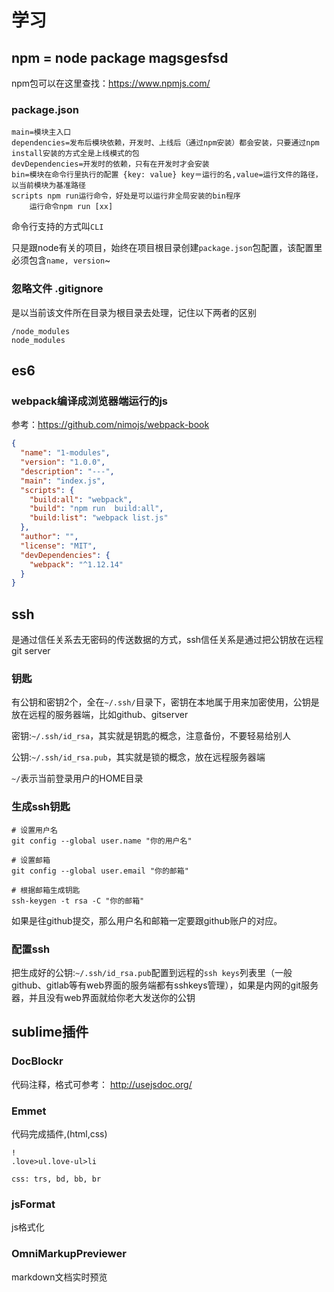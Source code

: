 # 学习

## npm = node package magsgesfsd

npm包可以在这里查找：https://www.npmjs.com/

### package.json

```
main=模块主入口
dependencies=发布后模块依赖，开发时、上线后（通过npm安装）都会安装，只要通过npm install安装的方式全是上线模式的包
devDependencies=开发时的依赖，只有在开发时才会安装
bin=模块在命令行里执行的配置 {key: value} key＝运行的名,value=运行文件的路径，以当前模块为基准路径
scripts npm run运行命令，好处是可以运行非全局安装的bin程序
    运行命令npm run [xx]
```

命令行支持的方式叫`CLI`

只是跟node有关的项目，始终在项目根目录创建`package.json`包配置，该配置里必须包含`name, version`~

### 忽略文件 .gitignore

是以当前该文件所在目录为根目录去处理，记住以下两者的区别

```
/node_modules
node_modules
```

## es6

### webpack编译成浏览器端运行的js

参考：https://github.com/nimojs/webpack-book

```json
{
  "name": "1-modules",
  "version": "1.0.0",
  "description": "---",
  "main": "index.js",
  "scripts": {
    "build:all": "webpack",
    "build": "npm run  build:all",
    "build:list": "webpack list.js"
  },
  "author": "",
  "license": "MIT",
  "devDependencies": {
    "webpack": "^1.12.14"
  }
}
```

## ssh

是通过信任关系去无密码的传送数据的方式，ssh信任关系是通过把公钥放在远程git server

### 钥匙

有公钥和密钥2个，全在`~/.ssh/`目录下，密钥在本地属于用来加密使用，公钥是放在远程的服务器端，比如github、gitserver

密钥:`~/.ssh/id_rsa`，其实就是钥匙的概念，注意备份，不要轻易给别人

公钥:`~/.ssh/id_rsa.pub`，其实就是锁的概念，放在远程服务器端

`~/`表示当前登录用户的HOME目录

### 生成ssh钥匙

```shell
# 设置用户名
git config --global user.name "你的用户名"

# 设置邮箱
git config --global user.email "你的邮箱"

# 根据邮箱生成钥匙
ssh-keygen -t rsa -C "你的邮箱"
```

如果是往github提交，那么用户名和邮箱一定要跟github账户的对应。

### 配置ssh

把生成好的公钥:`~/.ssh/id_rsa.pub`配置到远程的`ssh keys`列表里（一般github、gitlab等有web界面的服务端都有sshkeys管理），如果是内网的git服务器，并且没有web界面就给你老大发送你的公钥

## sublime插件

### DocBlockr

代码注释，格式可参考： http://usejsdoc.org/

### Emmet

代码完成插件,(html,css)

```
!
.love>ul.love-ul>li

css: trs, bd, bb, br
```

### jsFormat

js格式化

### OmniMarkupPreviewer

markdown文档实时预览